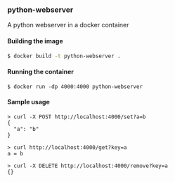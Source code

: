 ### python-webserver

A python webserver in a docker container

#### Building the image

```bash
$ docker build -t python-webserver .
```

#### Running the container

```
$ docker run -dp 4000:4000 python-webserver
```

#### Sample usage

```
> curl -X POST http://localhost:4000/set?a=b
{
  "a": "b"
}

> curl http://localhost:4000/get?key=a
a = b

> curl -X DELETE http://localhost:4000/remove?key=a
{}
```

